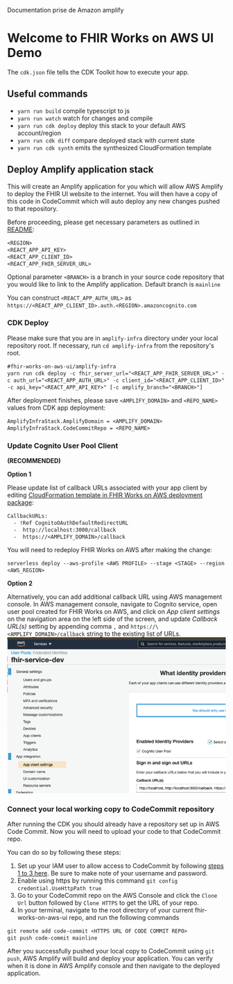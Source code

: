 Documentation prise de Amazon amplify

# Welcome to FHIR Works on AWS UI Demo

The `cdk.json` file tells the CDK Toolkit how to execute your app.

## Useful commands

- `yarn run build` compile typescript to js
- `yarn run watch` watch for changes and compile
- `yarn run cdk deploy` deploy this stack to your default AWS account/region
- `yarn run cdk diff` compare deployed stack with current state
- `yarn run cdk synth` emits the synthesized CloudFormation template

## Deploy Amplify application stack

This will create an Amplify application for you which will allow AWS Amplify to deploy the FHIR UI website to the internet. You will then have a copy of this code in CodeCommit which will auto deploy any new changes pushed to that repository.

Before proceeding, please get necessary parameters as outlined in [README](../README.md):

```
<REGION>
<REACT_APP_API_KEY>
<REACT_APP_CLIENT_ID>
<REACT_APP_FHIR_SERVER_URL>
```

Optional parameter `<BRANCH>` is a branch in your source code repository that you would like to link to the Amplify application. Default branch is `mainline`

You can construct `<REACT_APP_AUTH_URL>` as `https://<REACT_APP_CLIENT_ID>.auth.<REGION>.amazoncognito.com`

### CDK Deploy

Please make sure that you are in `amplify-infra` directory under your local repository root. If necessary, run `cd amplify-infra` from the repository's root.

```
#fhir-works-on-aws-ui/amplify-infra
yarn run cdk deploy -c fhir_server_url="<REACT_APP_FHIR_SERVER_URL>" -c auth_url="<REACT_APP_AUTH_URL>" -c client_id="<REACT_APP_CLIENT_ID>" -c api_key="<REACT_APP_API_KEY>" [-c amplify_branch="<BRANCH>"]
```

After deployment finishes, please save `<AMPLIFY_DOMAIN>` and `<REPO_NAME>` values from CDK app deployment:

```
AmplifyInfraStack.AmplifyDomain = <AMPLIFY_DOMAIN>
AmplifyInfraStack.CodeCommitRepo = <REPO_NAME>
```

### Update Cognito User Pool Client

**(RECOMMENDED)**

**Option 1** 

Please update list of callback URLs associated with your app client by editing [CloudFormation template in FHIR Works on AWS deployment package](https://github.com/awslabs/fhir-works-on-aws-deployment/blob/enable-cors/cloudformation/cognito.yaml#L40):

```
CallbackURLs:
  - !Ref CognitoOAuthDefaultRedirectURL
  -  http://localhost:3000/callback
  -  https://<AMPLIFY_DOMAIN>/callback

```

You will need to redeploy FHIR Works on AWS after making the change:

```
serverless deploy --aws-profile <AWS PROFILE> --stage <STAGE> --region <AWS_REGION>
```

**Option 2**

Alternatively, you can add additional callback URL using AWS management console.
In AWS management console, navigate to Cognito service, open user pool created for FHIR Works on AWS, and click on _App client settings_ on the navigation area on the left side of the screen, and update _Callback URL(s)_ setting by appending comma `,` and `https://\<AMPLIFY_DOMAIN>/callback` string to the existing list of URLs.
![AWS Amplify Console Screeshot](../docs/amplify-callback-urls.png)

### Connect your local working copy to CodeCommit repository

 
 After running the CDK you should already have a repository set up in AWS Code Commit. Now you will need to upload your code to that CodeCommit repo.

You can do so by following these steps:
1. Set up your IAM user to allow access to CodeCommit by following [steps 1 to 3 here](https://docs.aws.amazon.com/codecommit/latest/userguide/setting-up-gc.html?icmpid=docs_acc_console_connect_np). Be sure to make note of your username and password.
2. Enable using https by running this command `git config credential.UseHttpPath true`
3. Go to your CodeCommit repo on the AWS Console and click the `Clone Url` button followed by `Clone HTTPS` to get the URL of your repo.
4. In your terminal, navigate to the root directory of your current fhir-works-on-aws-ui repo, and run the following commands
```
git remote add code-commit <HTTPS URL OF CODE COMMIT REPO>
git push code-commit mainline 
```

After you successfully pushed your local copy to CodeCommit using `git push`, AWS Amplify will build and deploy your application. You can verify when it is done in AWS Amplify console and then navigate to the deployed application.

